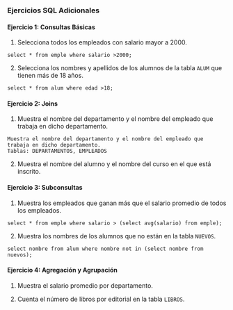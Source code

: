 ### Ejercicios SQL Adicionales

#### Ejercicio 1: Consultas Básicas
1. Selecciona todos los empleados con salario mayor a 2000.

````
select * from emple where salario >2000;
````
   
2. Selecciona los nombres y apellidos de los alumnos de la tabla `ALUM` que tienen más de 18 años.

````
select * from alum where edad >18;
````

#### Ejercicio 2: Joins
1. Muestra el nombre del departamento y el nombre del empleado que trabaja en dicho departamento.
````
Muestra el nombre del departamento y el nombre del empleado que trabaja en dicho departamento.
Tablas: DEPARTAMENTOS, EMPLEADOS
````
2. Muestra el nombre del alumno y el nombre del curso en el que está inscrito.

#### Ejercicio 3: Subconsultas
1. Muestra los empleados que ganan más que el salario promedio de todos los empleados.
````
select * from emple where salario > (select avg(salario) from emple);
````
2. Muestra los nombres de los alumnos que no están en la tabla `NUEVOS`.
````
select nombre from alum where nombre not in (select nombre from nuevos);
````

#### Ejercicio 4: Agregación y Agrupación
1. Muestra el salario promedio por departamento.

2. Cuenta el número de libros por editorial en la tabla `LIBROS`.
